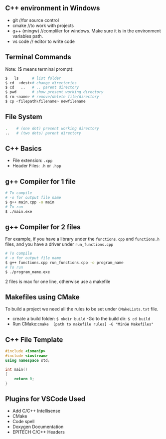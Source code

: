 ## C++ environment in Windows
- git //for source control
- cmake //to work with projects
- g++ (mingw) //compliler for windows. Make sure it is in the environment variables path.
- vs code // editor to write code
## Terminal Commands 
Note: ($ means terminal prompt):
```bash
$   ls      # list folder 
$ cd  <dest># change directories
$ cd   ..	# .. parent directory 
$ pwd       # show present working directory
$ rm <name> # remove/delete file/directory
$ cp <filepath\filename> newfilename
```
## File System
``` bash
.    # (one dot) present working directory
..   # (two dots) parent directory
```
## C++ Basics
- File extension: `.cpp`
- Header Files: `.h` or `.hpp`

## g++ Compiler for 1 file
```bash
# To compile
# -o for output file name
$ g++ main.cpp -o main
# To run
$ ./main.exe
```
## g++ Compiler for 2 files
For example, if you have a library
under the `functions.cpp` and 
`functions.h` files, and you have
 a driver under `run_functions.cpp`
```bash
# To compile
# -o for output file name
$ g++ functions.cpp run_functions.cpp -o program_name
# To run
$ ./program_name.exe
```
2 files is max for one line, otherwise use a makefile

## Makefiles using CMake
To build a project we need all the rules to be
set under `CMakeLists.txt` file.
- create a build folder: `$ mkdir build`
-Go to the build dir: `$ cd build`
- Run CMake:`cmake 
[path to makefile rules] -G "MinGW Makefiles"`

## C++ File Template

```cpp
#include <iomanip>
#include <iostream>
using namespace std;

int main()
{
    return 0;
}
```

## Plugins for VSCode Used 

- Add C/C++ Intellisense
- CMake 
- Code spell
- Doxygen Documentation
- EPITECH C/C++ Headers

